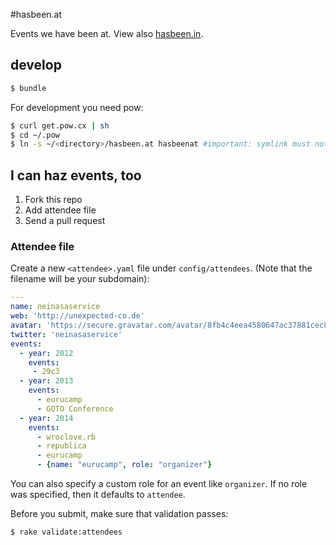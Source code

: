 #hasbeen.at

Events we have been at. View also [hasbeen.in](http://hasbeen.in).

## develop

```bash
$ bundle
```

For development you need pow:

```bash
$ curl get.pow.cx | sh
$ cd ~/.pow
$ ln -s ~/<directory>/hasbeen.at hasbeenat #important: symlink must not contain dot
```

## I can haz events, too

1. Fork this repo
2. Add attendee file
3. Send a pull request

### Attendee file
Create a new `<attendee>.yaml` file under `config/attendees`. (Note that the filename will be your subdomain):

```yaml
---
name: neinasaservice
web: 'http://unexpected-co.de'
avatar: 'https://secure.gravatar.com/avatar/8fb4c4eea4580647ac37881cec8606aa.png'
twitter: 'neinasaservice'
events:
  - year: 2012
    events:
     - 29c3
  - year: 2013
    events:
      - eurucamp
      - GOTO Conference
  - year: 2014
    events:
      - wroclove.rb
      - republica
      - eurucamp
      - {name: "eurucamp", role: "organizer"}
```

You can also specify a custom role for an event like `organizer`. If no
role was specified, then it defaults to `attendee`.

Before you submit, make sure that validation passes:

```bash
$ rake validate:attendees
```

